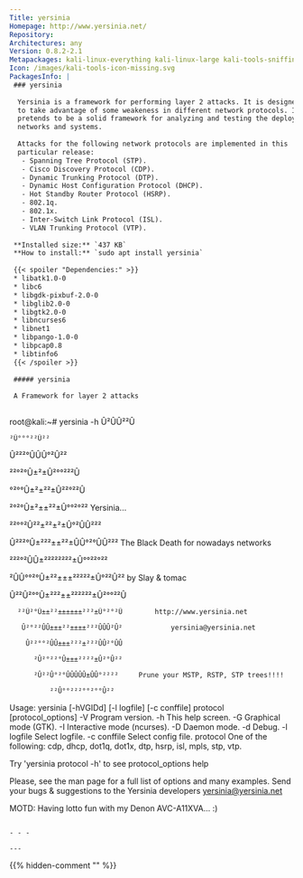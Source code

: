 ```yaml
---
Title: yersinia
Homepage: http://www.yersinia.net/
Repository: 
Architectures: any
Version: 0.8.2-2.1
Metapackages: kali-linux-everything kali-linux-large kali-tools-sniffing-spoofing kali-tools-vulnerability 
Icon: /images/kali-tools-icon-missing.svg
PackagesInfo: |
 ### yersinia
 
  Yersinia is a framework for performing layer 2 attacks. It is designed
  to take advantage of some weakeness in different network protocols. It
  pretends to be a solid framework for analyzing and testing the deployed
  networks and systems.
   
  Attacks for the following network protocols are implemented in this
  particular release:
   - Spanning Tree Protocol (STP).
   - Cisco Discovery Protocol (CDP).
   - Dynamic Trunking Protocol (DTP).
   - Dynamic Host Configuration Protocol (DHCP).
   - Hot Standby Router Protocol (HSRP).
   - 802.1q.
   - 802.1x.
   - Inter-Switch Link Protocol (ISL).
   - VLAN Trunking Protocol (VTP).
 
 **Installed size:** `437 KB`  
 **How to install:** `sudo apt install yersinia`  
 
 {{< spoiler "Dependencies:" >}}
 * libatk1.0-0 
 * libc6 
 * libgdk-pixbuf-2.0-0 
 * libglib2.0-0 
 * libgtk2.0-0 
 * libncurses6 
 * libnet1 
 * libpango-1.0-0 
 * libpcap0.8 
 * libtinfo6 
 {{< /spoiler >}}
 
 ##### yersinia
 
 A Framework for layer 2 attacks
 
 ```
 root@kali:~# yersinia -h
     Û²ÛÛ²²Û                                                                    
  
    ²Û°°°²²Û²²                                                                  
  
  Û²²²°ÛÛÛ°²Û²²                                                                 
  
 ²²°²°Û±²±Û²°°²²²Û                                                              
  
 °²°°Û±²±²²±Û²²°²²Û                                                             
  
 ²°²°Û±²±±²²±Û°°²°²²               Yersinia...                                  
  
 ²²°°²Û²²±²²±²±Û°²ÛÛ²²²                                                         
  
 Û²²²°Û±²²²±±²²±ÛÛ°²°ÛÛ²²²         The Black Death for nowadays networks        
  
  ²²²°²ÛÛ±²²²²²²²²±Û°°²²°²²                                                     
  
  ²ÛÛ°°²°Û±²²±±±²²²²²±Û°²²Û²²             by Slay & tomac                       
  
   Û²²Û²°°Û±²²²±±²²²²²²±Û²°°²²Û                                                 
  
      ²²Û²°Û±±²²±±±±±±²²²±Û°²°²Û        http://www.yersinia.net                 
  
       Û²°²²ÛÛ±±±²²±±±±²²²ÛÛÛ²Û²            yersinia@yersinia.net               
  
        Û²²°°²ÛÛ±±±²²²±²²²ÛÛ²°ÛÛ                                                
  
          ²Û²°²²°Û±±±²²²²±Û²°Û²²                                                
  
          ²Û²²Û°²°ÛÛÛÛÛ±ÛÛ°²²²²     Prune your MSTP, RSTP, STP trees!!!!        
  
              ²²Û°°²²²°°²°°Û²²                                                  
  
 
 
 Usage: yersinia [-hVGIDd] [-l logfile] [-c conffile] protocol [protocol_options]
        -V   Program version.
        -h   This help screen.
        -G   Graphical mode (GTK).
        -I   Interactive mode (ncurses).
        -D   Daemon mode.
        -d   Debug.
        -l logfile   Select logfile.
        -c conffile  Select config file.
   protocol   One of the following: cdp, dhcp, dot1q, dot1x, dtp, hsrp, isl, mpls, stp, vtp.
 
 Try 'yersinia protocol -h' to see protocol_options help
 
 Please, see the man page for a full list of options and many examples.
 Send your bugs & suggestions to the Yersinia developers <yersinia@yersinia.net>
 
 
 
 MOTD: Having lotto fun with my Denon AVC-A11XVA... :)
 ```
 
 - - -
 
---
```

{{% hidden-comment "<!--Do not edit anything above this line-->" %}}
